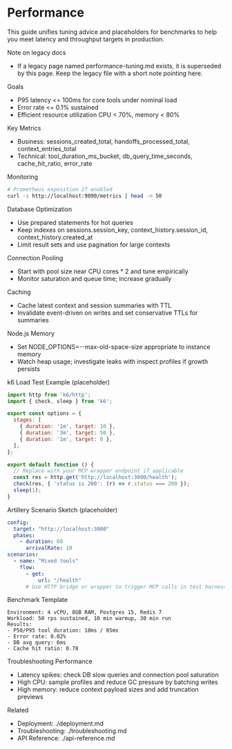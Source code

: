# Performance

This guide unifies tuning advice and placeholders for benchmarks to help you meet latency and throughput targets in production.

Note on legacy docs
- If a legacy page named performance-tuning.md exists, it is superseded by this page. Keep the legacy file with a short note pointing here.

Goals
- P95 latency <= 100ms for core tools under nominal load
- Error rate <= 0.1% sustained
- Efficient resource utilization CPU < 70%, memory < 80%

Key Metrics
- Business: sessions_created_total, handoffs_processed_total, context_entries_total
- Technical: tool_duration_ms_bucket, db_query_time_seconds, cache_hit_ratio, error_rate

Monitoring
```bash
# Prometheus exposition if enabled
curl -s http://localhost:9090/metrics | head -n 50
```

Database Optimization
- Use prepared statements for hot queries
- Keep indexes on sessions.session_key, context_history.session_id, context_history.created_at
- Limit result sets and use pagination for large contexts

Connection Pooling
- Start with pool size near CPU cores * 2 and tune empirically
- Monitor saturation and queue time; increase gradually

Caching
- Cache latest context and session summaries with TTL
- Invalidate event-driven on writes and set conservative TTLs for summaries

Node.js Memory
- Set NODE_OPTIONS=--max-old-space-size appropriate to instance memory
- Watch heap usage; investigate leaks with inspect profiles if growth persists

k6 Load Test Example (placeholder)
```js
import http from 'k6/http';
import { check, sleep } from 'k6';

export const options = {
  stages: [
    { duration: '1m', target: 10 },
    { duration: '3m', target: 50 },
    { duration: '1m', target: 0 },
  ],
};

export default function () {
  // Replace with your MCP wrapper endpoint if applicable
  const res = http.get('http://localhost:3000/health');
  check(res, { 'status is 200': (r) => r.status === 200 });
  sleep(1);
}
```

Artillery Scenario Sketch (placeholder)
```yaml
config:
  target: "http://localhost:3000"
  phases:
    - duration: 60
      arrivalRate: 10
scenarios:
  - name: "Mixed tools"
    flow:
      - get:
          url: "/health"
      # Use HTTP bridge or wrapper to trigger MCP calls in test harness
```

Benchmark Template
```text
Environment: 4 vCPU, 8GB RAM, Postgres 15, Redis 7
Workload: 50 rps sustained, 10 min warmup, 30 min run
Results:
- P50/P95 tool duration: 18ms / 85ms
- Error rate: 0.02%
- DB avg query: 6ms
- Cache hit ratio: 0.78
```

Troubleshooting Performance
- Latency spikes: check DB slow queries and connection pool saturation
- High CPU: sample profiles and reduce GC pressure by batching writes
- High memory: reduce context payload sizes and add truncation previews

Related
- Deployment: ./deployment.md
- Troubleshooting: ./troubleshooting.md
- API Reference: ./api-reference.md